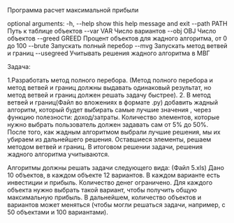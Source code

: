 Программа расчет максимальной прибыли

optional arguments:
  -h, --help     show this help message and exit
  --path PATH    Путь к таблице объектов
  --var VAR      Число вариантов
  --obj OBJ      Число объектов
  --greed GREED  Процент объектов для жадного алгоритма, от 0 до 100
  --brute        Запускать полный перебор
  --mvg          Запускать метод ветвей и границ
  --usegreed     Учитывать решения жадного алгоритма в МВГ

Задача:

1.Разработать метод полного перебора. (Метод полного перебора и метод ветвей и границ должны выдавать одинаковый результат, но метод ветвей и границ должен решать задачу быстрее).
2. В метод ветвей и границ(Файл во вложениях в формате .ру) добавить жадный алгоритм, который будет выбирать самые лучшие значения , через функцию полезности: доход/затраты.
Количество элементов, которые нужно выбрать пользователь должен задавать сам от 5% до 50%. После того, как жадным алгоритмом выбрали лучшие решения, мы их убираем из дальнейшего решения. Оставшиеся элементы, решаем методом ветвей и границ. В итоговом решении задачи, решения жадного алгоритма учитываются.

Алгоритмы должны решать задачи следующего вида: (Файл 5.xls)
Дано 10 объектов, в каждом объекте 12 вариантов. В каждом варианте есть инвестиции и прибыль. Количество денег ограничено. Для каждого объекта нужно выбрать такой вариант, чтобы получить общую максимальную прибыль.
В дальнейшем, количество объектов и вариантов может меняться (чтобы могли решаться задачи, например, с 50 объектами и 100 вариантами).